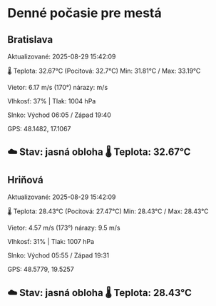 ﻿# Denné počasie pre mestá

## Bratislava
Aktualizované: 2025-08-29 15:42:09

🌡️ Teplota: 32.67°C 
(Pocitová: 32.7°C)
Min: 31.81°C / Max: 33.19°C

Vietor: 6.17 m/s    (170°) 
nárazy:  m/s

Vlhkosť: 37% | Tlak: 1004 hPa

Slnko: Východ 06:05 / Západ 19:40

GPS: 48.1482, 17.1067

☁️ Stav: jasná obloha        🌡️ Teplota: 32.67°C
---

## Hriňová
Aktualizované: 2025-08-29 15:42:09

🌡️ Teplota: 28.43°C 
(Pocitová: 27.47°C)
Min: 28.43°C / Max: 28.43°C

Vietor: 4.57 m/s (173°)
nárazy: 9.5 m/s

Vlhkosť: 31% | Tlak: 1007 hPa

Slnko: Východ 05:55 / Západ 19:31

GPS: 48.5779, 19.5257

☁️ Stav: jasná obloha        🌡️ Teplota: 28.43°C
---
